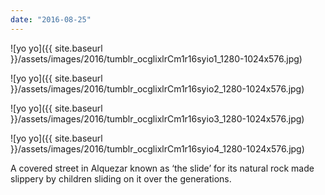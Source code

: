 ```yaml
---
date: "2016-08-25"
---
```


![yo yo]({{ site.baseurl }}/assets/images/2016/tumblr_ocglixlrCm1r16syio1_1280-1024x576.jpg)

![yo yo]({{ site.baseurl }}/assets/images/2016/tumblr_ocglixlrCm1r16syio2_1280-1024x576.jpg)

![yo yo]({{ site.baseurl }}/assets/images/2016/tumblr_ocglixlrCm1r16syio3_1280-1024x576.jpg)

![yo yo]({{ site.baseurl }}/assets/images/2016/tumblr_ocglixlrCm1r16syio4_1280-1024x576.jpg)

A covered street in Alquezar known as ‘the slide’ for its natural rock made slippery by children sliding on it over the generations.
